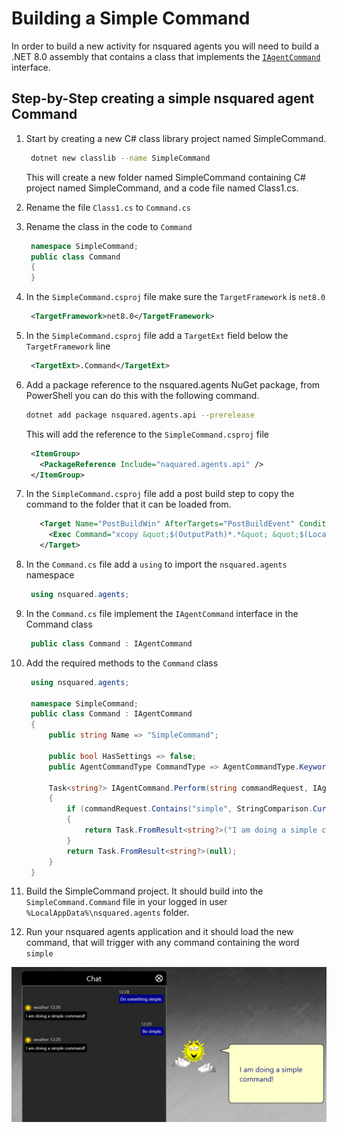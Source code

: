 # Building a Simple Command

In order to build a new activity for nsquared agents you will need to build a .NET 8.0 assembly that contains a class that implements the [`IAgentCommand`](IAgentCommand.md) interface.

## Step-by-Step creating a simple nsquared agent Command

1. Start by creating a new C# class library project named SimpleCommand.

   ```bash
    dotnet new classlib --name SimpleCommand
   ```

   This will create a new folder named SimpleCommand containing C# project named SimpleCommand, and a code file named Class1.cs.
1. Rename the file `Class1.cs` to `Command.cs`
1. Rename the class in the code to `Command`

   ```cs
    namespace SimpleCommand;
    public class Command
    {
    }
   ```

1. In the `SimpleCommand.csproj` file make sure the `TargetFramework` is `net8.0`

   ```xml
    <TargetFramework>net8.0</TargetFramework>
   ```

1. In the `SimpleCommand.csproj` file add a `TargetExt` field below the `TargetFramework` line

   ```xml
    <TargetExt>.Command</TargetExt>
   ```

1. Add a package reference to the nsquared.agents NuGet package, from PowerShell you can do this with the following command.

   ```sh
   dotnet add package nsquared.agents.api --prerelease
   ```
   This will add the reference to the `SimpleCommand.csproj` file
   ```xml
    <ItemGroup>
      <PackageReference Include="naquared.agents.api" />
    </ItemGroup>
   ```

1. In the `SimpleCommand.csproj` file add a post build step to copy the command to the folder that it can be loaded from.

   ```xml
      <Target Name="PostBuildWin" AfterTargets="PostBuildEvent" Condition="'$(OS)' == 'Windows_NT'">
        <Exec Command="xcopy &quot;$(OutputPath)*.*&quot; &quot;$(LocalAppData)\nsquared.agents\&quot; /E /Y /I" />
      </Target>
   ```

1. In the `Command.cs` file add a `using` to import the `nsquared.agents` namespace

   ```cs
    using nsquared.agents;
   ```

1. In the `Command.cs` file implement the `IAgentCommand` interface in the Command class

   ```cs
    public class Command : IAgentCommand
   ```

1. Add the required methods to the `Command` class

   ```cs
    using nsquared.agents;

    namespace SimpleCommand;
    public class Command : IAgentCommand
    {
        public string Name => "SimpleCommand";

        public bool HasSettings => false;
        public AgentCommandType CommandType => AgentCommandType.KeywordLocal;

        Task<string?> IAgentCommand.Perform(string commandRequest, IAgentAnimations? animations)
        {
            if (commandRequest.Contains("simple", StringComparison.CurrentCultureIgnoreCase))
            {
                return Task.FromResult<string?>("I am doing a simple command!");
            }
            return Task.FromResult<string?>(null);
        }
    }
   ```
1. Build the SimpleCommand project. It should build into the `SimpleCommand.Command` file in your logged in user `%LocalAppData%\nsquared.agents` folder.
1. Run your nsquared agents application and it should load the new command, that will trigger with any command containing the word `simple`

![Doing a simple command](../images/DoingSimpleCommand.png)
